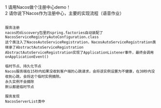 1 请用Nacos做个注册中心demo！<br>
2 请你说下Nacos作为注册中心，主要的实现流程（语音作业）

```text

服务注册
nacos的discovery包里的spring.factories自动装配了NacosServiceRegistryAutoConfiguration.class
这个类注入了NacosAutoServiceRegistration，NacosAutoServiceRegistration类继承了AbstractAutoServiceRegistration
AbstractAutoServiceRegistration实现了ApplicationListener事件，最终会调用onApplicationEvent()

临时节点、持久化节点
Nacos服务端在15秒内如果没收到客户端的心跳请求，会将该实例设置为不健康，在30秒内没收到心跳，会将这个临时实例摘除。
永久实例不会摘除
默认都是临时节点

服务发现
NacosServerList类中
```